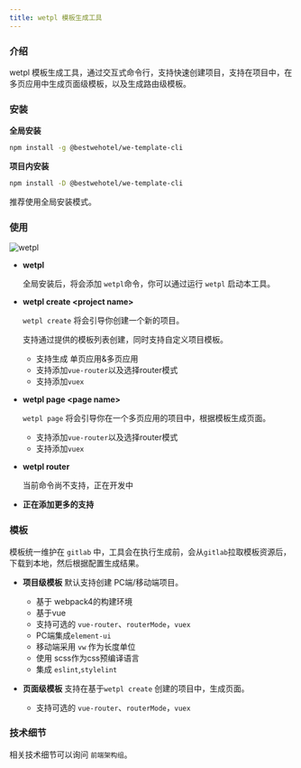 ```yaml
---
title: wetpl 模板生成工具
---
```


### 介绍

wetpl 模板生成工具，通过交互式命令行，支持快速创建项目，支持在项目中，在多页应用中生成页面级模板，以及生成路由级模板。

### 安装

**全局安装**
``` sh
npm install -g @bestwehotel/we-template-cli
```

**项目内安装**
``` sh
npm install -D @bestwehotel/we-template-cli
```

推荐使用全局安装模式。

### 使用

![wetpl](/docs/wetpl_demo.gif)

* **wetpl**

  全局安装后，将会添加 `wetpl`命令，你可以通过运行 `wetpl` 启动本工具。

* **wetpl create \<project name\>**

  `wetpl create` 将会引导你创建一个新的项目。

  支持通过提供的模板列表创建，同时支持自定义项目模板。

  - 支持生成 单页应用&多页应用
  - 支持添加`vue-router`以及选择router模式
  - 支持添加`vuex`

* **wetpl page \<page name\>**

  `wetpl page` 将会引导你在一个多页应用的项目中，根据模板生成页面。

  - 支持添加`vue-router`以及选择router模式
  - 支持添加`vuex`

* **wetpl router**

  当前命令尚不支持，正在开发中

* **正在添加更多的支持**


### 模板

模板统一维护在 `gitlab` 中，工具会在执行生成前，会从`gitlab`拉取模板资源后，下载到本地，然后根据配置生成结果。

* **项目级模板**
  默认支持创建 PC端/移动端项目。<br />
  - 基于 webpack4的构建环境
  - 基于vue
  - 支持可选的 `vue-router`、`routerMode`，`vuex`
  - PC端集成`element-ui`
  - 移动端采用 `vw` 作为长度单位
  - 使用 scss作为css预编译语言
  - 集成 `eslint`,`stylelint`

* **页面级模板**
  支持在基于`wetpl create` 创建的项目中，生成页面。<br/>
  - 支持可选的 `vue-router`、`routerMode`，`vuex`


### 技术细节

相关技术细节可以询问 `前端架构组`。
